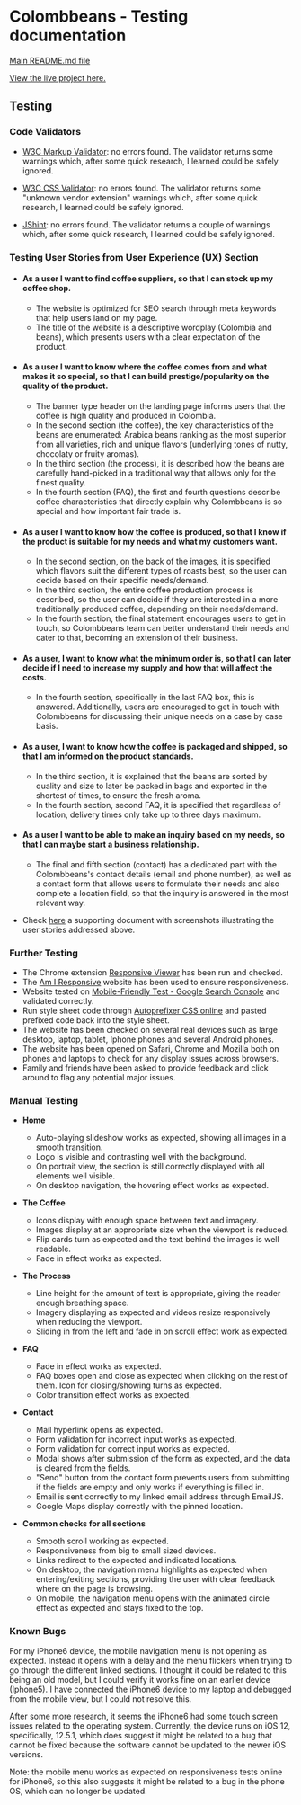 # Colombbeans - Testing documentation

[Main README.md file](/README.md)

[View the live project here.](https://mihaelavacarus.github.io/MS2-Colombbeans/)

## Testing

### Code Validators 

- [W3C Markup Validator](https://validator.w3.org/#validate_by_input): no errors found. The validator returns some warnings which, after some quick research, I learned could be safely ignored.

- [W3C CSS Validator](https://jigsaw.w3.org/css-validator/#validate_by_input): no errors found. The validator returns some "unknown vendor extension" warnings which, after some quick research, I learned could be safely ignored.

- [JShint](https://jshint.com/): no errors found. The validator returns a couple of warnings which, after some quick research, I learned could be safely ignored.

### Testing User Stories from User Experience (UX) Section

- #### As a user I want to find coffee suppliers, so that I can stock up my coffee shop.
    - The website is optimized for SEO search through meta keywords that help users land on my page. 
    - The title of the website is a descriptive wordplay (Colombia and beans), which presents users with a clear expectation of the product.
- #### As a user I want to know where the coffee comes from and what makes it so special, so that I can build prestige/popularity on the quality of the product.
    - The banner type header on the landing page informs users that the coffee is high quality and produced in Colombia.
    - In the second section (the coffee), the key characteristics of the beans are enumerated: Arabica beans ranking as the most superior from all varieties, rich and unique flavors (underlying tones of nutty, chocolaty or fruity aromas).
    - In the third section (the process), it is described how the beans are carefully hand-picked in a traditional way that allows only for the finest quality.
    - In the fourth section (FAQ), the first and fourth questions describe coffee characteristics that directly explain why Colombbeans is so special and how important fair trade is.
- #### As a user I want to know how the coffee is produced, so that I know if the product is suitable for my needs and what my customers want.
    - In the second section, on the back of the images, it is specified which flavors suit the different types of roasts best, so the user can decide based on their specific needs/demand.
    - In the third section, the entire coffee production process is described, so the user can decide if they are interested in a more traditionally produced coffee, depending on their needs/demand.
    - In the fourth section, the final statement encourages users to get in touch, so Colombbeans team can better understand their needs and cater to that, becoming an extension of their business.
- #### As a user, I want to know what the minimum order is, so that I can later decide if I need to increase my supply and how that will affect the costs.
    - In the fourth section, specifically in the last FAQ box, this is answered. Additionally, users are encouraged to get in touch with Colombbeans for discussing their unique needs on a case by case basis. 
- #### As a user, I want to know how the coffee is packaged and shipped, so that I am informed on the product standards.
    - In the third section, it is explained that the beans are sorted by quality and size to later be packed in bags and exported in the shortest of times, to ensure the fresh aroma.
    - In the fourth section, second FAQ, it is specified that regardless of location, delivery times only take up to three days maximum.
- #### As a user I want to be able to make an inquiry based on my needs, so that I can maybe start a business relationship.
    - The final and fifth section (contact) has a dedicated part with the Colombbeans's contact details (email and phone number), as well as a contact form that allows users to formulate their needs and also complete a location field, so that the inquiry is answered in the most relevant way.

- Check [here](./user-stories.pdf) a supporting document with screenshots illustrating the user stories addressed above.

### Further Testing 

- The Chrome extension [Responsive Viewer](https://chrome.google.com/webstore/detail/responsive-viewer/inmopeiepgfljkpkidclfgbgbmfcennb?hl=en) has been run and checked.
- The [Am I Responsive](http://ami.responsivedesign.is/) website has been used to ensure responsiveness.
- Website tested on [Mobile-Friendly Test - Google Search Console](https://search.google.com/test/mobile-friendly) and validated correctly.
- Run style sheet code through [Autoprefixer CSS online](http://autoprefixer.github.io/) and pasted prefixed code back into the style sheet.
- The website has been checked on several real devices such as large desktop, laptop, tablet, Iphone phones and several Android phones.
- The website has been opened on Safari, Chrome and Mozilla both on phones and laptops to check for any display issues across browsers.
- Family and friends have been asked to provide feedback and click around to flag any potential major issues.

### Manual Testing 

- **Home**
    - Auto-playing slideshow works as expected, showing all images in a smooth transition.
    - Logo is visible and contrasting well with the background. 
    - On portrait view, the section is still correctly displayed with all elements well visible.
    - On desktop navigation, the hovering effect works as expected.

- **The Coffee**
    - Icons display with enough space between text and imagery.
    - Images display at an appropriate size when the viewport is reduced.
    - Flip cards turn as expected and the text behind the images is well readable.
    - Fade in effect works as expected.

- **The Process**
    - Line height for the amount of text is appropriate, giving the reader enough breathing space.
    - Imagery displaying as expected and videos resize responsively when reducing the viewport.
    - Sliding in from the left and fade in on scroll effect work as expected.

- **FAQ**
    - Fade in effect works as expected.
    - FAQ boxes open and close as expected when clicking on the rest of them. Icon for closing/showing turns as expected.
    - Color transition effect works as expected.

- **Contact**
    - Mail hyperlink opens as expected.
    - Form validation for incorrect input works as expected. 
    - Form validation for correct input works as expected. 
    - Modal shows after submission of the form as expected, and the data is cleared from the fields.
    - "Send" button from the contact form prevents users from submitting if the fields are empty and only works if everything is filled in.
    - Email is sent correctly to my linked email address through EmailJS.
    - Google Maps display correctly with the pinned location. 

- **Common checks for all sections**
    - Smooth scroll working as expected.
    - Responsiveness from big to small sized devices.
    - Links redirect to the expected and indicated locations.
    - On desktop, the navigation menu highlights as expected when entering/exiting sections, providing the user with clear feedback where on the page is browsing.
    - On mobile, the navigation menu opens with the animated circle effect as expected and stays fixed to the top.

### Known Bugs
For my iPhone6 device, the mobile navigation menu is not opening as expected. Instead it opens with a delay and the menu flickers when trying to go through the different linked sections. I thought it could be related to this being an old model, but I could verify it works fine on an earlier device (Iphone5). I have connected the iPhone6 device to my laptop and debugged from the mobile view, but I could not resolve this.

After some more research, it seems the iPhone6 had some touch screen issues related to the operating system. Currently, the device runs on iOS 12, specifically, 12.5.1, which does suggest it might be related to a bug that cannot be fixed because the software cannot be updated to the newer iOS versions.

Note: the mobile menu works as expected on responsiveness tests online for iPhone6, so this also suggests it might be related to a bug in the phone OS, which can no longer be updated.